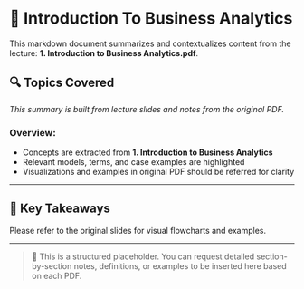 # 📘 Introduction To Business Analytics

This markdown document summarizes and contextualizes content from the lecture: **1. Introduction to Business Analytics.pdf**.

## 🔍 Topics Covered

*This summary is built from lecture slides and notes from the original PDF.*

### Overview:
- Concepts are extracted from **1. Introduction to Business Analytics**
- Relevant models, terms, and case examples are highlighted
- Visualizations and examples in original PDF should be referred for clarity

---

## 🧠 Key Takeaways

Please refer to the original slides for visual flowcharts and examples.

---

> 📌 This is a structured placeholder. You can request detailed section-by-section notes, definitions, or examples to be inserted here based on each PDF.

